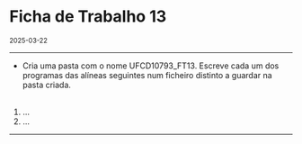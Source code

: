 <h1>Ficha de Trabalho 13</h1>
<small>2025-03-22</small>
<br>

<hr>
<ul>
<li> Cria uma pasta com o nome UFCD10793_FT13. Escreve cada um dos programas das alíneas seguintes num ficheiro distinto a guardar na pasta criada.
<br>
<br> 
</li>

</ul>

<ol>
<li> 
    ...
</li>

<li> 
    ...
</li>

</ol>

<hr>
